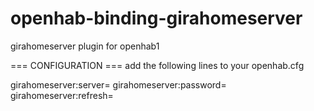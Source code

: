 # openhab-binding-girahomeserver

girahomeserver plugin for openhab1

=== CONFIGURATION ===
add the following lines to your openhab.cfg 

girahomeserver:server=<IP>
girahomeserver:password=<PASSWORD>
girahomeserver:refresh=<REFRESH INTERVAL in MILLISECONDS>
